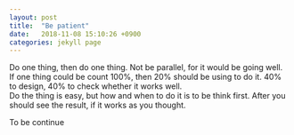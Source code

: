 ```yaml
---
layout: post
title:  "Be patient"
date:   2018-11-08 15:10:26 +0900
categories: jekyll page
---
```

Do one thing, then do one thing. Not be parallel, for it would be going well.  
If one thing could be count 100%, then 20% should be using to do it. 40% to design, 40% to check whether it works well.  
Do the thing is easy, but how and when to do it is to be think first. After you should see the result, if it works as you thought.  

To be continue
